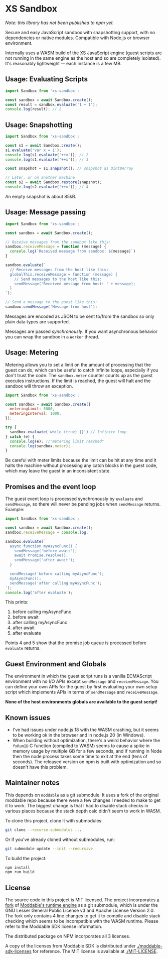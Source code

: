 # XS Sandbox

*Note: this library has not been published to npm yet.*

Secure and easy JavaScript sandbox with snapshotting support, with no dependencies or native modules. Compatible with Node.js or browser environment.

Internally uses a WASM build of the XS JavaScript engine (guest scripts are not running in the same engine as the host and so are completely isolated). It's reasonably lightweight -- each instance is a few MB.


## Usage: Evaluating Scripts

```js
import Sandbox from 'xs-sandbox';

const sandbox = await Sandbox.create();
const result = sandbox.evaluate('1 + 1');
console.log(result); // 2
```

## Usage: Snapshotting

```js
import Sandbox from 'xs-sandbox';

const s1 = await Sandbox.create();
s1.evaluate('var x = 1');
console.log(s1.evaluate('++x')); // 2
console.log(s1.evaluate('++x')); // 3

const snapshot = s1.snapshot(); // snapshot as Uint8Array

// Later, or on another machine
const s2 = await Sandbox.restore(snapshot);
console.log(s2.evaluate('++x')); // 4
```

An empty snapshot is about 85kB.

## Usage: Message passing

```js
import Sandbox from 'xs-sandbox';

const sandbox = await Sandbox.create();

// Receive messages from the sandbox like this:
sandbox.receiveMessage = function (message) {
  console.log(`Received message from sandbox: ${message}`)
}

sandbox.evaluate(`
  // Receive messages from the host like this:
  globalThis.receiveMessage = function (message) {
    // Send messages to the host like this:
    sendMessage('Received message from host: ' + message);
  }
`);

// Send a message to the guest like this:
sandbox.sendMessage('Message from host');
```

Messages are encoded as JSON to be sent to/from the sandbox so only plain data types are supported.

Messages are passed *synchronously*. If you want asynchronous behavior you can wrap the sandbox in a `Worker` thread.

## Usage: Metering

Metering allows you to set a limit on the amount of processing that the guest can do, which can be useful to catch infinite loops, especially if you don't trust the code. The `sandbox.meter` counter counts up as the guest executes instructions. If the limit is reached, the guest will halt and the sandbox will throw an exception.

```js
import Sandbox from 'xs-sandbox';

const sandbox = await Sandbox.create({
  meteringLimit: 5000,
  meteringInterval: 1000,
});

try {
  sandbox.evaluate('while (true) {}') // Infinite loop
} catch (e) {
  console.log(e); //"metering limit reached"
  console.log(sandbox.meter);
}
```

Be careful with meter limits because the limit can be hit at any time and it halts the machine without processing any catch blocks in the guest code, which may leave the guest in an inconsistent state.



## Promises and the event loop

The guest event loop is processed synchronously by `evaluate` and `sendMessage`, so there will never be pending jobs when `sendMessage` returns. Example:

```js
import Sandbox from 'xs-sandbox';

const sandbox = await Sandbox.create();
sandbox.receiveMessage = console.log;

sandbox.evaluate(`
  async function myAsyncFunc() {
    sendMessage('before await');
    await Promise.resolve();
    sendMessage('after await');
  }

  sendMessage('before calling myAsyncFunc');
  myAsyncFunc();
  sendMessage('after calling myAsyncFunc');
`);
console.log('after evaluate');
```

This prints:

1. before calling myAsyncFunc
2. before await
3. after calling myAsyncFunc
4. after await
5. after evaluate

Points 4 and 5 show that the promise job queue is processed before `evaluate` returns.


## Guest Environment and Globals

The environment in which the guest script runs is a vanilla ECMAScript environment with no I/O APIs except `sendMessage` and `receiveMessage`. You can define your own APIs for the guest by first evaluating your own setup script which implements APIs in terms of `sendMessage` and `receiveMessage`.

**None of the host environments globals are available to the guest script!**


## Known issues

- I've had issues under node.js 18 with the WASM crashing, but it seems to be working ok in the browser and in node.js 20 (in Windows).
- When building without optimization, there's a weird behavior where the `fxRunID` C function (compiled to WASM) seems to cause a spike in memory usage by multiple GB for a few seconds, and if running in Node then the node process takes some time to exit at the end (tens of seconds). The released version on npm is built with optimization and so doesn't have this problem.


## Maintainer notes

This depends on `moddable` as a git submodule. It uses a fork of the original moddable repo because there were a few changes I needed to make to get it to work. The biggest change is that I had to disable stack checks in various places because the stack depth calc didn't seem to work in WASM.

To clone this project, clone it with submodules:

```sh
git clone --recurse-submodules ...
```

Or if you've already cloned without submodules, run:

```sh
git submodule update --init --recursive
```

To build the project:

```sh
npm install
npm run build
```


## License

The source code in this project is MIT licensed. The project incorporates [a fork](https://github.com/coder-mike/moddable) of [Moddable's runtime engine](https://github.com/Moddable-OpenSource/moddable) as a git submodule, which is under the GNU Lesser General Public License v3 and Apache License Version 2.0. The fork only contains 4 line changes to get it to compile and disable stack checking which seems to be incompatible with the WASM runtime. Please refer to the Moddable SDK license information.

The distributed package on NPM incorporates all 3 licenses.

A copy of the licenses from Moddable SDK is distributed under [./moddable-sdk-licenses](./moddable-sdk-licenses) for reference. The MIT license is available at [./MIT-LICENSE](./MIT-LICENSE).
